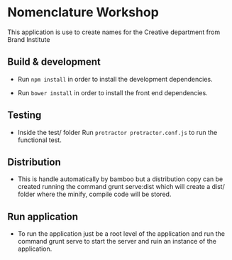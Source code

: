 # Nomenclature Workshop

This application is use to create names for the Creative department from Brand Institute

## Build & development

- Run `npm install` in order to install the development dependencies.

- Run `bower install` in order to install the front end dependencies.

## Testing

- Inside the test/ folder  Run `protractor protractor.conf.js` to run the functional test.

## Distribution

- This is handle automatically by bamboo but a distribution copy can be created running the command
grunt serve:dist which will create a dist/ folder where the minify, compile code will be stored.


## Run application

- To run the application just be a root level of the application and run the command grunt serve to start the server
and ruin an instance of the application.
